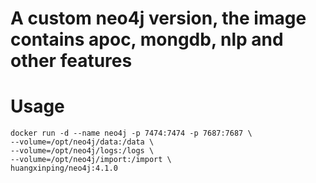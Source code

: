 # A custom neo4j version, the image contains apoc, mongdb, nlp and other features

# Usage    

```
docker run -d --name neo4j -p 7474:7474 -p 7687:7687 \
--volume=/opt/neo4j/data:/data \ 
--volume=/opt/neo4j/logs:/logs \ 
--volume=/opt/neo4j/import:/import \ 
huangxinping/neo4j:4.1.0
```